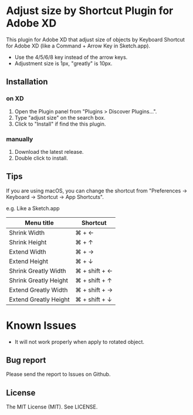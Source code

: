 # Adjust size by Shortcut Plugin for Adobe XD

This plugin for Adobe XD that adjust size of objects by Keyboard Shortcut for Adobe XD (like a Command + Arrow Key in Sketch.app).

- Use the 4/5/6/8 key instead of the arrow keys.
- Adjustment size is 1px, "greatly" is 10px.

## Installation

### on XD

1. Open the Plugin panel from "Plugins > Discover Plugins...".
2. Type "adjust size" on the search box.
3. Click to "Install" if find the this plugin.

### manually

1. Download the latest release.
1. Double click to install.

## Tips

If you are using macOS, you can change the shortcut from "Preferences -> Keyboard -> Shortcut -> App Shortcuts".

e.g. Like a Sketch.app

|Menu title|Shortcut|
|----|---------|
|Shrink Width|⌘ + ←|
|Shrink Height|⌘ + ↑|
|Extend Width|⌘ + →|
|Extend Height|⌘ + ↓|
|Shrink Greatly Width|⌘ + shift + ←|
|Shrink Greatly Height|⌘ + shift + ↑|
|Extend Greatly Width|⌘ + shift + →|
|Extend Greatly Height|⌘ + shift + ↓|

# Known Issues

- It will not work properly when apply to rotated object.

## Bug report

Please send the report to Issues on Github.

## License

The MIT License (MIT). See LICENSE.